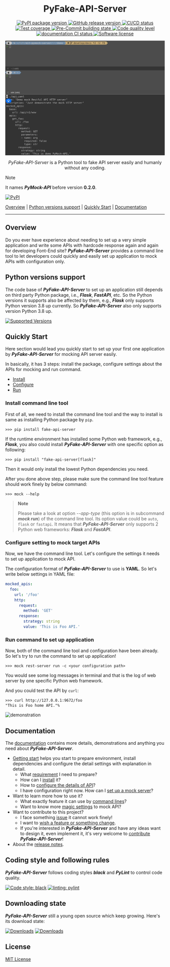 <h1 align="center">
  PyFake-API-Server
</h1>

<p align="center">
  <a href="https://pypi.org/project/fake-api-server">
    <img src="https://img.shields.io/pypi/v/fake-api-server?color=%23099cec&amp;label=PyPI&amp;logo=pypi&amp;logoColor=white" alt="PyPI package version">
  </a>
  <a href="https://github.com/Chisanan232/PyFake-API-Server/releases">
    <img src="https://img.shields.io/github/release/Chisanan232/PyFake-API-Server.svg?label=Release&logo=github" alt="GitHub release version">
  </a>
  <a href="https://github.com/Chisanan232/PyFake-API-Server/actions/workflows/ci.yaml">
    <img src="https://github.com/Chisanan232/PyFake-API-Server/actions/workflows/ci.yaml/badge.svg" alt="CI/CD status">
  </a>
  <a href="https://codecov.io/gh/Chisanan232/PyFake-API-Server">
    <img src="https://codecov.io/gh/Chisanan232/PyFake-API-Server/graph/badge.svg?token=r5HJxg9KhN" alt="Test coverage">
  </a>
  <a href="https://results.pre-commit.ci/latest/github/Chisanan232/PyFake-API-Server/master">
    <img src="https://results.pre-commit.ci/badge/github/Chisanan232/PyFake-API-Server/master.svg" alt="Pre-Commit building state">
  </a>
  <a href="https://sonarcloud.io/summary/new_code?id=Chisanan232_PyFake-API-Server">
    <img src="https://sonarcloud.io/api/project_badges/measure?project=Chisanan232_PyFake-API-Server&metric=alert_status" alt="Code quality level">
  </a>
  <a href="https://chisanan232.github.io/PyFake-API-Server/stable/">
    <img src="https://github.com/Chisanan232/PyFake-API-Server/actions/workflows/documentation.yaml/badge.svg" alt="documentation CI status">
  </a>
  <a href="https://opensource.org/licenses/MIT">
    <img src="https://img.shields.io/badge/License-MIT-yellow.svg" alt="Software license">
  </a>

</p>

<img align="center" src="https://raw.githubusercontent.com/Chisanan232/PyFake-API-Server/refs/heads/master/docs/_images/pyfake-api-server_demonstration.gif" alt="pyfake-api-server demonstration" />

<p align="center">
  <em>PyFake-API-Server</em> is a Python tool to fake API server easily and humanly without any coding.
</p>

> [!NOTE]
> It names **_PyMock-API_** before version **0.2.0**.
>
> [![PyPI](https://img.shields.io/pypi/v/PyMock-API?color=%23099cec&amp;label=PyPI&amp;logo=pypi&amp;logoColor=white)](https://pypi.org/project/PyMock-API)

[Overview](#overview) | [Python versions support](#Python-versions-support) | [Quickly Start](#quickly-start) | [Documentation](#documentation)
<hr>


## Overview

Do you ever have experience about needing to set up a very simple application and write some APIs with hardcode response again and again
for developing Font-End site? **_PyFake-API-Server_** provides a command line tool to let developers could quickly and easily set up application
to mock APIs with configuration only.


## Python versions support

The code base of **_PyFake-API-Server_** to set up an application still depends on third party Python package, i.e., **_Flask_**, **_FastAPI_**,
etc. So the Python versions it supports also be affected by them, e.g., **_Flask_** only supports Python version 3.8 up currently. So
**_PyFake-API-Server_** also only supports version Python 3.8 up.

[![Supported Versions](https://img.shields.io/pypi/pyversions/fake-api-server.svg?logo=python&logoColor=FBE072)](https://pypi.org/project/fake-api-server)


## Quickly Start

Here section would lead you quickly start to set up your first one application by **_PyFake-API-Server_** for mocking API server easily.

In basically, it has 3 steps: install the package, configure settings about the APIs for mocking and run command.

* [Install](#install-command-line-tool)
* [Configure](#configure-setting-to-mock-target-apis)
* [Run](#run-command-to-set-up-application)

### Install command line tool

First of all, we need to install the command line tool and the way to install is same as installing Python package by ``pip``.

```console
>>> pip install fake-api-server
```

If the runtime environment has installed some Python web framework, e.g., **_Flask_**, you also could install **_PyFake-API-Server_**
with one specific option as following:

```console
>>> pip install "fake-api-server[flask]"
```

Then it would only install the lowest Python dependencies you need.

After you done above step, please make sure the command line tool feature should work finely by below command:

```console
>>> mock --help
```

> **Note**
>
> Please take a look at option _--app-type_ (this option is in subcommand **_mock run_**) of the command line tool. Its option
> value could be ``auto``, ``flask`` or ``fastapi``. It means that **_PyFake-API-Server_** only supports 2 Python web frameworks: **_Flask_**
> and **_FastAPI_**.

### Configure setting to mock target APIs

Now, we have the command line tool. Let's configure the settings it needs to set up application to mock API.

The configuration format of **_PyFake-API-Server_** to use is **YAML**. So let's write below settings in YAML file:

```yaml
mocked_apis:
  foo:
    url: '/foo'
    http:
      request:
        method: 'GET'
      response:
        strategy: string
        value: 'This is Foo API.'
```

### Run command to set up application

Now, both of the command line tool and configuration have been already. So let's try to run the command to set up application!

```console
>>> mock rest-server run -c <your configuration path>
```

You would see some log messages in terminal and that is the log of web server by one specific Python web framework.

And you could test the API by ``curl``:

```console
>>> curl http://127.0.0.1:9672/foo
"This is Foo home API."%
```

![demonstration](docs/_images/demonstration_pyfake-api-server_cli.gif)

## Documentation

The [documentation](https://chisanan232.github.io/PyFake-API-Server/stable/) contains more details, demonstrations and anything you need about **_PyFake-API-Server_**.

* [Getting start](https://chisanan232.github.io/PyFake-API-Server/stable/getting-started/version-requirements/) helps you start to prepare environment, install dependencies and configure the detail settings with explanation in detail.
    * What [requirement](https://chisanan232.github.io/PyFake-API-Server/stable/getting-started/version-requirements/) I need to prepare?
    * How can I [install](https://chisanan232.github.io/PyFake-API-Server/stable/getting-started/installation/) it?
    * How to [configure the details of API](https://chisanan232.github.io/PyFake-API-Server/stable/getting-started/configure-your-api/)?
    * I have configuration right now. How can I [set up a mock server](https://chisanan232.github.io/PyFake-API-Server/stable/getting-started/setup-web-server/)?
* Want to learn more how to use it?
    * What exactly feature it can use by [command lines](https://chisanan232.github.io/PyFake-API-Server/stable/command-line-usage/)?
    * Want to know more [magic settings](https://chisanan232.github.io/PyFake-API-Server/stable/configure-references/config-basic-info/) to mock API?
* Want to contribute to this project?
    * I face something [issue](https://chisanan232.github.io/PyFake-API-Server/stable/development/contributing/reporting-a-bug/) it cannot work finely!
    * I want to [wish a feature or something change](https://chisanan232.github.io/PyFake-API-Server/stable/development/contributing/requesting-a-feature/).
    * If you're interested in **_PyFake-API-Server_** and have any ideas want to design it, even implement it, it's very welcome to [contribute](https://chisanan232.github.io/PyFake-API-Server/stable/development/contributing/join_in_developing/) **_PyFake-API-Server_**!
* About the [release notes](https://chisanan232.github.io/PyFake-API-Server/latest/release_note/).


## Coding style and following rules

**_PyFake-API-Server_** follows coding styles **_black_** and **_PyLint_** to control code quality.

[![Code style: black](https://img.shields.io/badge/code%20style-black-000000.svg)](https://github.com/psf/black)
[![linting: pylint](https://img.shields.io/badge/linting-pylint-yellowgreen)](https://github.com/pylint-dev/pylint)


## Downloading state

**_PyFake-API-Server_** still a young open source which keep growing. Here's its download state:

[![Downloads](https://pepy.tech/badge/fake-api-server)](https://pepy.tech/project/fake-api-server)
[![Downloads](https://pepy.tech/badge/fake-api-server/month)](https://pepy.tech/project/fake-api-server)


## License

[MIT License](./LICENSE)

